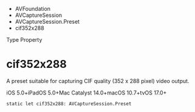 

- AVFoundation
- AVCaptureSession
- AVCaptureSession.Preset
-  cif352x288 

Type Property

# cif352x288

A preset suitable for capturing CIF quality (352 x 288 pixel) video output.

iOS 5.0+iPadOS 5.0+Mac Catalyst 14.0+macOS 10.7+tvOS 17.0+

``` source
static let cif352x288: AVCaptureSession.Preset
```

